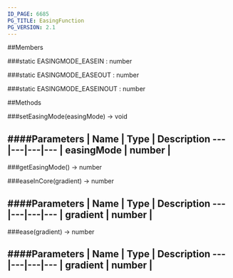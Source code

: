 ```yaml
---
ID_PAGE: 6685
PG_TITLE: EasingFunction
PG_VERSION: 2.1
---
```




##Members

###static EASINGMODE_EASEIN : number




###static EASINGMODE_EASEOUT : number




###static EASINGMODE_EASEINOUT : number









##Methods

###setEasingMode(easingMode) &rarr; void



####Parameters
 | Name | Type | Description
---|---|---|---
 | easingMode | number | 
---

###getEasingMode() &rarr; number




###easeInCore(gradient) &rarr; number



####Parameters
 | Name | Type | Description
---|---|---|---
 | gradient | number | 
---

###ease(gradient) &rarr; number

####Parameters
 | Name | Type | Description
---|---|---|---
 | gradient | number | 
---
